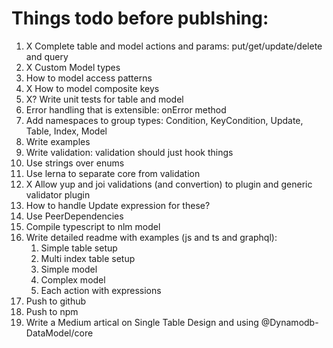 # Things todo before publshing:

1. X Complete table and model actions and params: put/get/update/delete and query
2. X Custom Model types
3. How to model access patterns
4. X How to model composite keys
5. X? Write unit tests for table and model
6. Error handling that is extensible: onError method
7. Add namespaces to group types: Condition, KeyCondition, Update, Table, Index, Model
8. Write examples
9. Write validation: validation should just hook things
10. Use strings over enums
11. Use lerna to separate core from validation
12. X Allow yup and joi validations (and convertion) to plugin and generic validator plugin
13. How to handle Update expression for these?
14. Use PeerDependencies
15. Compile typescript to nlm model
16. Write detailed readme with examples (js and ts and graphql):
    1. Simple table setup
    2. Multi index table setup
    3. Simple model
    4. Complex model
    5. Each action with expressions
17. Push to github
18. Push to npm
19. Write a Medium artical on Single Table Design and using @Dynamodb-DataModel/core
